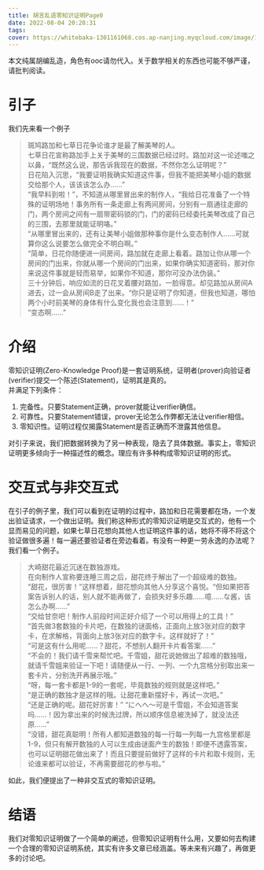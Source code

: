 ```yaml
---
title: 胡言乱语零知识证明Page0
date: 2022-08-04 20:28:31
tags: 
cover: https://whitebaka-1301161068.cos.ap-nanjing.myqcloud.com/image/100174471_p0.jpg/1080
---
```

本文纯属胡编乱造，角色有ooc请勿代入。关于数学相关的东西也可能不够严谨，请批判阅读。
# 引子
我们先来看一个例子  
>斑鸠路加和七草日花争论谁才是最了解美琴的人。  
>七草日花宣称路加手上关于美琴的三围数据已经过时。路加对这一论述嗤之以鼻，“既然这么说，那告诉我现在的数据，不然你怎么证明呢？”  
>日花陷入沉思，“我要证明我确实知道这件事，但我不能把美琴小姐的数据交给那个人，该该该怎么办……”  
>“我早料到啦！”，不知道从哪里冒出来的制作人，“我给日花准备了一个特殊的证明场地！事务所有一条走廊上有两间房间，分别有一扇通往走廊的门，两个房间之间有一扇带密码锁的门，门的密码已经委托美琴改成了自己的三围，去那里就能证明咯。”  
>“从哪里冒出来的，还有让美琴小姐做那种事你是什么变态制作人……可就算你这么说要怎么做完全不明白啊。”  
>“简单，日花你随便进一间房间，路加就在走廊上看着。路加让你从哪一个房间的门出来，你就从哪一个房间的门出来，如果你确实知道密码，那对你来说这件事就是轻而易举，如果你不知道，那你可没办法伪装。”  
>三十分钟后，响应如流的日花叉着腰对路加，一脸得意。却见路加从房间A进去，过一会从房间B走了出来。“你只是证明了你知道，但我也知道，哪怕两个小时前美琴的身体有什么变化我也会注意到……！”  
>“变态啊……”
# 介绍
零知识证明(Zero-Knowledge Proof)是一套证明系统，证明者(prover)向验证者(verifier)提交一个陈述(Statement)，证明其是真的。  
并满足下列条件：  
1.  完备性。只要Statement正确，prover就能让verifier确信。
2.  可靠性。只要Statement错误，prover无论怎么作弊都无法让verifier相信。
3.  零知识性。证明过程仅揭露Statement是否正确而不泄露其他信息。    
  
对引子来说，我们把数据转换为了另一种表现，隐去了具体数据。事实上，零知识证明更多倾向于一种描述性的概念。理应有许多种构成零知识证明的形式。
# 交互式与非交互式
在引子的例子里，我们可以看到在证明的过程中，路加和日花需要都在场，一个发出验证请求，一个做出证明。我们称这种形式的零知识证明是交互式的，他有一个显而易见的问题，如果七草日花想向其他人也证明这件事的话，她将不得不将这个验证做很多遍！每一遍还要验证者在旁边看着。有没有一种更一劳永逸的办法呢？我们看一个例子。
>大崎甜花最近沉迷在数独游戏。  
>在向制作人宣称要连睡三周之后，甜花终于解出了一个超级难的数独。  
>“甜花，很厉害！”这样想着，甜花想向其他人分享这个喜悦。“但如果把答案告诉别人的话，别人就不能再做了，会损失好多乐趣……噫……な酱，该怎么办啊……”  
>“交给甘奈吧！制作人前段时间正好介绍了一个可以用得上的工具！”  
>“首先做3套数独的卡片吧，在数独的谜面格，正面向上放3张对应的数字卡，在求解格，背面向上放3张对应的数字卡。这样就好了！”  
>“可是这有什么用呢……？甜花，不想别人翻开卡片看答案……”  
>“不会的！我们请千雪来帮忙吧。千雪姐，甜花说她做出了超难的数独哦，就请千雪姐来验证一下吧！请随便从一行、一列、一个九宫格分别取出来一套卡片，分别洗开再展示哦。”  
>“呀，每一套卡都是1-9的一套呢，毕竟数独的规则就是这样吧。”  
>“是正确的数独才是这样的哦。让甜花重新摆好卡，再试一次吧。”  
>“还是正确的呢。甜花好厉害！”
>“にへへ～可是千雪姐，不会知道答案吗……！因为拿出来的时候洗过牌，所以顺序信息被洗掉了，就没法还原……”  
>“没错，甜花真聪明！所有人都知道数独的每一行每一列每一九宫格里都是1-9，但只有解开数独的人可以生成由谜面产生的数独！即便不透露答案，也可以证明甜花做出来了！而且只要提前做好了这样的卡片和取卡规则，无论谁来都可以验证，不再需要甜花的参与啦。”  

如此，我们便提出了一种非交互式的零知识证明。
# 结语
我们对零知识证明做了一个简单的阐述，但零知识证明有什么用，又要如何去构建一个合理的零知识证明系统，其实有许多文章已经涵盖。等未来有兴趣了，再做更多的讨论吧。